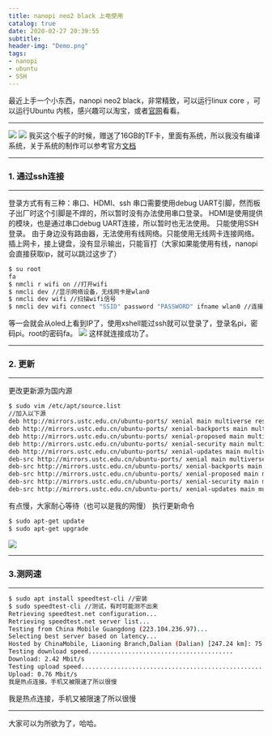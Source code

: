 ```yaml
---
title: nanopi neo2 black 上电使用
catalog: true
date: 2020-02-27 20:39:55
subtitle:
header-img: "Demo.png"
tags:
- nanopi
- ubuntu
- SSH
---
```

最近上手一个小东西，nanopi neo2 black，非常精致，可以运行linux core ，可以运行Ubuntu 内核，感兴趣可以淘宝，或者[官网](http://nanopi.org/)看看。

---
![](1.png)
![](2.jpg)
我买这个板子的时候，赠送了16GB的TF卡，里面有系统，所以我没有编译系统，关于系统的制作可以参考官方[文档](http://wiki.friendlyarm.com/wiki/index.php/NanoPi_NEO2_Black#Configure_System_with_npi-config)

---
### 1. 通过ssh连接

---
登录方式有有三种：串口、HDMI、ssh
串口需要使用debug UART引脚，然而板子出厂时这个引脚是不焊的，所以暂时没有办法使用串口登录。
HDMI是使用提供的模块，也是通过串口debug UART连接，所以暂时也无法使用。
只能使用SSH登录。
由于身边没有路由器，无法使用有线网络。只能使用无线网卡连接网络。
插上网卡，接上键盘，没有显示输出，只能盲打（大家如果能使用有线，nanopi会直接获取ip，就可以跳过这步了）
```bash
$ su root
fa
$ nmcli r wifi on //打开wifi
$ nmcli dev //显示网络设备，无线网卡是wlan0
$ nmcli dev wifi //扫描wifi信号
$ nmcli dev wifi connect "SSID" password "PASSWORD" ifname wlan0 //连接无线网，SSID是无线网名称，PASSWORD是密码
```
等一会就会从oled上看到IP了，使用xshell能过ssh就可以登录了，登录名pi，密码pi。root的密码fa。
![](3.png)
这样就连接成功了。

---
### 2. 更新

---
更改更新源为国内源
```bash
$ sudo vim /etc/apt/source.list
//加入以下源
deb http://mirrors.ustc.edu.cn/ubuntu-ports/ xenial main multiverse restricted universe
deb http://mirrors.ustc.edu.cn/ubuntu-ports/ xenial-backports main multiverse restricted universe
deb http://mirrors.ustc.edu.cn/ubuntu-ports/ xenial-proposed main multiverse restricted universe
deb http://mirrors.ustc.edu.cn/ubuntu-ports/ xenial-security main multiverse restricted universe
deb http://mirrors.ustc.edu.cn/ubuntu-ports/ xenial-updates main multiverse restricted universe
deb-src http://mirrors.ustc.edu.cn/ubuntu-ports/ xenial main multiverse restricted universe
deb-src http://mirrors.ustc.edu.cn/ubuntu-ports/ xenial-backports main multiverse restricted universe
deb-src http://mirrors.ustc.edu.cn/ubuntu-ports/ xenial-proposed main multiverse restricted universe
deb-src http://mirrors.ustc.edu.cn/ubuntu-ports/ xenial-security main multiverse restricted universe
deb-src http://mirrors.ustc.edu.cn/ubuntu-ports/ xenial-updates main multiverse restricted universe
```
有点慢，大家耐心等待（也可以是我的网慢）
执行更新命令
```bash
$ sudo apt-get update
$ sudo apt-get upgrade
```
![](4.png)

---
### 3.测网速
---
```bash
$ sudo apt install speedtest-cli //安装
$ sudo speedtest-cli //测试，有时可能测不出来
Retrieving speedtest.net configuration...
Retrieving speedtest.net server list...
Testing from China Mobile Guangdong (223.104.236.97)...
Selecting best server based on latency...
Hosted by ChinaMobile, Liaoning Branch,Dalian (Dalian) [247.24 km]: 75.654 ms
Testing download speed........................................
Download: 2.42 Mbit/s
Testing upload speed..................................................
Upload: 0.76 Mbit/s
我是热点连接，手机又被限速了所以很慢
```
我是热点连接，手机又被限速了所以很慢

---
大家可以为所欲为了，哈哈。


<div id="gitalk-container"></div>
<link rel="stylesheet" href="https://cdn.jsdelivr.net/npm/gitalk@1/dist/gitalk.css">
<script src="https://cdn.jsdelivr.net/npm/gitalk@1/dist/gitalk.min.js"></script>
<script src="/js/md5.min.js"></script>
<script >
var gitalk = new Gitalk({
  clientID: '30ef5ef3ee69767d3c66',
  clientSecret: '89eb8a0b3782e394a2ef7d8901770a7d5327dc23',
  repo: 'ccbirds.github.io',
  owner: 'ccbirds',
  admin: ['ccbirds'],
  id: md5(location.pathname),      // Ensure uniqueness and length less than 50
  distractionFreeMode: false  // Facebook-like distraction free mode
})
gitalk.render('gitalk-container')
</script>

